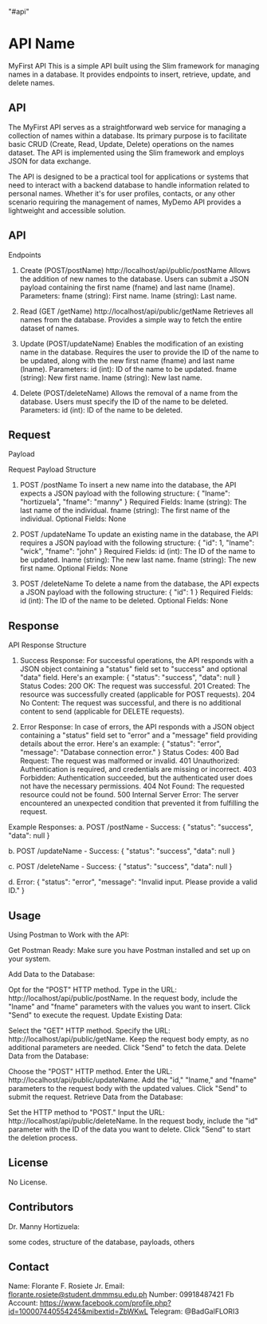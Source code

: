 "#api"

# API Name
MyFirst API
This is a simple API built using the Slim framework for managing names in a database. It provides endpoints to insert, retrieve, update, and delete names.

 


## API
The MyFirst API serves as a straightforward web service for managing a collection of names within a database. Its primary purpose is to facilitate basic CRUD (Create, Read, Update, Delete) operations on the names dataset. The API is implemented using the Slim framework and employs JSON for data exchange.

The API is designed to be a practical tool for applications or systems that need to interact with a backend database to handle information related to personal names. Whether it's for user profiles, contacts, or any other scenario requiring the management of names, MyDemo API provides a lightweight and accessible solution.

 


## API
Endpoints


1. Create (POST/postName) http://localhost/api/public/postName
Allows the addition of new names to the database.
Users can submit a JSON payload containing the first name (fname) and last name (lname).
Parameters:
fname (string): First name.
lname (string): Last name.

2. Read (GET /getName) http://localhost/api/public/getName
Retrieves all names from the database.
Provides a simple way to fetch the entire dataset of names.

3. Update (POST/updateName)
Enables the modification of an existing name in the database.
Requires the user to provide the ID of the name to be updated, along with the new first name (fname) and last name (lname).
Parameters:
id (int): ID of the name to be updated.
fname (string): New first name.
lname (string): New last name.

4. Delete (POST/deleteName)
Allows the removal of a name from the database.
Users must specify the ID of the name to be deleted.
Parameters:
id (int): ID of the name to be deleted.




## Request
Payload

Request Payload Structure
1. POST /postName
To insert a new name into the database, the API expects a JSON payload with the following structure:
{
  "lname": "hortizuela",
  "fname": "manny"
}
Required Fields:
lname (string): The last name of the individual.
fname (string): The first name of the individual.
Optional Fields:
None

2. POST /updateName
To update an existing name in the database, the API requires a JSON payload with the following structure:
{
  "id": 1,
  "lname": "wick",
  "fname": "john"
}
Required Fields:
id (int): The ID of the name to be updated.
lname (string): The new last name.
fname (string): The new first name.
Optional Fields:
None

3. POST /deleteName
To delete a name from the database, the API expects a JSON payload with the following structure:
{
  "id": 1
}
Required Fields:
id (int): The ID of the name to be deleted.
Optional Fields:
None

 


## Response


API Response Structure
1. Success Response:
For successful operations, the API responds with a JSON object containing a "status" field set to "success" and optional "data" field. Here's an example:
{
  "status": "success",
  "data": null
}
Status Codes:
200 OK: The request was successful.
201 Created: The resource was successfully created (applicable for POST requests).
204 No Content: The request was successful, and there is no additional content to send (applicable for DELETE requests).

2. Error Response:
In case of errors, the API responds with a JSON object containing a "status" field set to "error" and a "message" field providing details about the error. Here's an example:
{
  "status": "error",
  "message": "Database connection error."
}
Status Codes:
400 Bad Request: The request was malformed or invalid.
401 Unauthorized: Authentication is required, and credentials are missing or incorrect.
403 Forbidden: Authentication succeeded, but the authenticated user does not have the necessary permissions.
404 Not Found: The requested resource could not be found.
500 Internal Server Error: The server encountered an unexpected condition that prevented it from fulfilling the request.


Example Responses:
a. POST /postName - Success:
{
  "status": "success",
  "data": null
}

b. POST /updateName - Success:
{
  "status": "success",
  "data": null
}

c. POST /deleteName - Success:
{
  "status": "success",
  "data": null
}

d. Error:
{
  "status": "error",
  "message": "Invalid input. Please provide a valid ID."
}



 


## Usage


Using Postman to Work with the API:

Get Postman Ready: Make sure you have Postman installed and set up on your system.

Add Data to the Database:

Opt for the "POST" HTTP method. Type in the URL: http://localhost/api/public/postName. In the request body, include the "lname" and "fname" parameters with the values you want to insert. Click "Send" to execute the request. Update Existing Data:

Select the "GET" HTTP method. Specify the URL: http://localhost/api/public/getName. Keep the request body empty, as no additional parameters are needed. Click "Send" to fetch the data. Delete Data from the Database:

Choose the "POST" HTTP method. Enter the URL: http://localhost/api/public/updateName. Add the "id," "lname," and "fname" parameters to the request body with the updated values. Click "Send" to submit the request. Retrieve Data from the Database:

Set the HTTP method to "POST." Input the URL: http://localhost/api/public/deleteName. In the request body, include the "id" parameter with the ID of the data you want to delete. Click "Send" to start the deletion process.


 


## License


No License.

 


## Contributors


Dr. Manny Hortizuela:

some codes, 
structure of the database, 
payloads, 
others

 


## Contact
Name: Florante F. Rosiete Jr.
Email: florante.rosiete@student.dmmmsu.edu.ph 
Number: 09918487421
Fb Account: https://www.facebook.com/profile.php?id=100007440554245&mibextid=ZbWKwL
Telegram: @BadGalFLORI3
